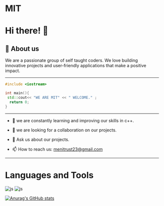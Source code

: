 # MIT

# Hi there! 👋

## 🚀 About us

We are a passionate group of self taught coders. We love building innovative projects and user-friendly applications that make a positive impact.


---

```c++
#include <iostream>

int main(){
 std::cout<< "WE ARE MIT" << " WELCOME." ;
  return 0;
}
```

---


- 🌱 we are constantly learning and improving our skills in c++.


- 👯 we are looking for a collaboration on our projects.


- 💬 Ask us about our projects.


- 📫 How to reach us: menitrust23@gmail.com


---

# Languages and Tools 

![js](https://img.shields.io/badge/C++-blue?logo=Cplusplus)  ![js](https://img.shields.io/badge/visualstudio-blue?logo=visualstudio)  


   


[![Anurag's GitHub stats](https://github-readme-stats.vercel.app/api?username=MenITrust)](https://github.com/MenITrust/github-readme-stats)
